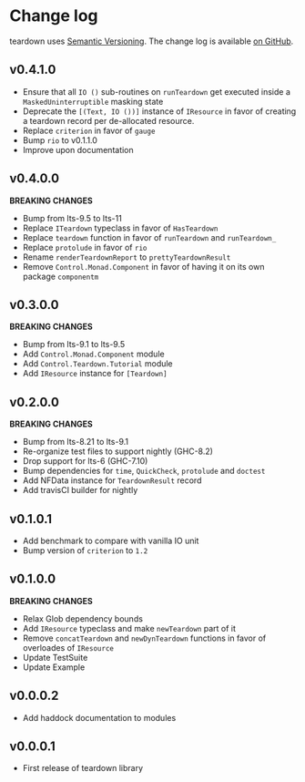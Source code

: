 Change log
==========

teardown uses [Semantic Versioning][1].
The change log is available [on GitHub][2].

[1]: http://semver.org/spec/v2.0.0.html
[2]: https://github.com/roman/Haskell-teardown/libraries/teardown/CHANGELOG.md

## v0.4.1.0

* Ensure that all `IO ()` sub-routines on `runTeardown` get executed inside a
  `MaskedUninterruptible` masking state
* Deprecate the `[(Text, IO ())]` instance of `IResource` in favor of creating a
  teardown record per de-allocated resource.
* Replace `criterion` in favor of `gauge`
* Bump `rio` to v0.1.1.0
* Improve upon documentation

## v0.4.0.0

**BREAKING CHANGES**

* Bump from lts-9.5 to lts-11
* Replace `ITeardown` typeclass in favor of `HasTeardown`
* Replace `teardown` function in favor of `runTeardown` and `runTeardown_`
* Replace `protolude` in favor of `rio`
* Rename `renderTeardownReport` to `prettyTeardownResult`
* Remove `Control.Monad.Component` in favor of having it on its own package `componentm`

## v0.3.0.0

**BREAKING CHANGES**

* Bump from lts-9.1 to lts-9.5
* Add `Control.Monad.Component` module
* Add `Control.Teardown.Tutorial` module
* Add `IResource` instance for `[Teardown]`

## v0.2.0.0

**BREAKING CHANGES**

* Bump from lts-8.21 to lts-9.1
* Re-organize test files to support nightly (GHC-8.2)
* Drop support for lts-6 (GHC-7.10)
* Bump dependencies for `time`, `QuickCheck`, `protolude` and `doctest`
* Add NFData instance for `TeardownResult` record
* Add travisCI builder for nightly

## v0.1.0.1

* Add benchmark to compare with vanilla IO unit
* Bump version of `criterion` to `1.2`

## v0.1.0.0

**BREAKING CHANGES**

* Relax Glob dependency bounds
* Add `IResource` typeclass and make `newTeardown` part of it
* Remove `concatTeardown` and `newDynTeardown` functions in favor of
  overloades of `IResource`
* Update TestSuite
* Update Example

## v0.0.0.2

* Add haddock documentation to modules

## v0.0.0.1

* First release of teardown library
